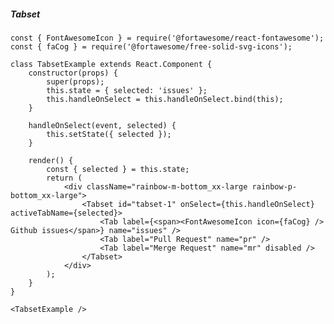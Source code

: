 ##### Tabset

    const { FontAwesomeIcon } = require('@fortawesome/react-fontawesome');
    const { faCog } = require('@fortawesome/free-solid-svg-icons');

    class TabsetExample extends React.Component {
        constructor(props) {
            super(props);
            this.state = { selected: 'issues' };
            this.handleOnSelect = this.handleOnSelect.bind(this);
        }

        handleOnSelect(event, selected) {
            this.setState({ selected });
        }

        render() {
            const { selected } = this.state;
            return (
                <div className="rainbow-m-bottom_xx-large rainbow-p-bottom_xx-large">
                    <Tabset id="tabset-1" onSelect={this.handleOnSelect} activeTabName={selected}>
                        <Tab label={<span><FontAwesomeIcon icon={faCog} /> Github issues</span>} name="issues" />
                        <Tab label="Pull Request" name="pr" />
                        <Tab label="Merge Request" name="mr" disabled />
                    </Tabset>
                </div>
            );
        }
    }

    <TabsetExample />

